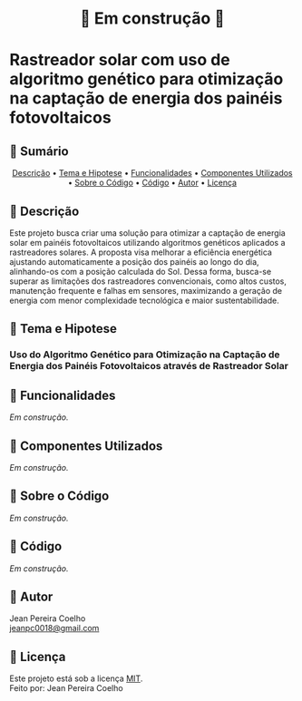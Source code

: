 <h1 align="center"> 
	🚧 Em construção 🚧
</h1>

# Rastreador solar com uso de algoritmo genético para otimização na captação de energia dos painéis fotovoltaicos

<!-- ---------------------------------------------------------------------- -->

## 📄 Sumário
<p align="center">
 <a href="#-descrição">Descrição</a> •
 <a href="#tema-e-hipotese">Tema e Hipotese</a> •
 <a href="#-funcionalidades">Funcionalidades</a> •
 <a href="#-componentes-utilizados">Componentes Utilizados</a> • 
 <a href="#-sobre-o-código">Sobre o Código</a> • 
 <a href="#-código">Código</a> • 
 <a href="#-autor">Autor</a> • 
 <a href="#-licença">Licença</a>
</p>

<!-- ---------------------------------------------------------------------- -->
<!-- DESCRIÇÃO -->
## 📄 Descrição
Este projeto busca criar uma solução para otimizar a captação de energia solar em painéis fotovoltaicos utilizando algoritmos genéticos aplicados a rastreadores solares. A proposta visa melhorar a eficiência energética ajustando automaticamente a posição dos painéis ao longo do dia, alinhando-os com a posição calculada do Sol. Dessa forma, busca-se superar as limitações dos rastreadores convencionais, como altos custos, manutenção frequente e falhas em sensores, maximizando a geração de energia com menor complexidade tecnológica e maior sustentabilidade.

<!-- ---------------------------------------------------------------------- -->
<!-- TEMA E HIPOTESE -->
## 📄 Tema e Hipotese
### Uso do Algoritmo Genético para Otimização na Captação de Energia dos Painéis Fotovoltaicos através de Rastreador Solar

<!-- ---------------------------------------------------------------------- -->
<!-- FUNCIONALIDADES -->
## 📄 Funcionalidades
_Em construção._

<!-- ---------------------------------------------------------------------- -->
<!-- COMPONENTES UTILIZADOS -->
## 📄 Componentes Utilizados
_Em construção._

<!-- ---------------------------------------------------------------------- -->
<!-- SOBRE O CÓDIGO -->
## 📄 Sobre o Código
_Em construção._

<!-- ---------------------------------------------------------------------- -->
<!-- CÓDIGO -->
## 📄 Código
_Em construção._

<!-- ---------------------------------------------------------------------- -->
<!-- AUTOR -->
## 🦸 Autor
Jean Pereira Coelho  
[jeanpc0018@gmail.com](mailto:jeanpc0018@gmail.com)

<!-- ---------------------------------------------------------------------- -->
<!-- LICENÇA -->
## 📝 Licença

Este projeto está sob a licença [MIT](./LICENSE).  
Feito por: Jean Pereira Coelho
